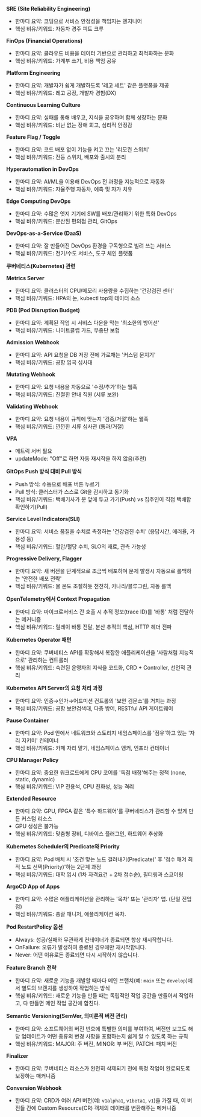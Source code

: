 
**SRE (Site Reliability Engineering)**

- 한마디 요약: 코딩으로 서비스 안정성을 책임지는 엔지니어
- 핵심 비유/키워드: 자동차 경주 피트 크루

**FinOps (Financial Operations)**

- 한마디 요약: 클라우드 비용을 데이터 기반으로 관리하고 최적화하는 문화
- 핵심 비유/키워드: 가계부 쓰기, 비용 책임 공유

**Platform Engineering**

- 한마디 요약: 개발자가 쉽게 개발하도록 '레고 세트' 같은 플랫폼을 제공
- 핵심 비유/키워드: 레고 공장, 개발자 경험(DX)

**Continuous Learning Culture**

- 한마디 요약: 실패를 통해 배우고, 지식을 공유하며 함께 성장하는 문화
- 핵심 비유/키워드: 비난 없는 장애 회고, 심리적 안정감

**Feature Flag / Toggle**

- 한마디 요약: 코드 배포 없이 기능을 켜고 끄는 '리모컨 스위치'
- 핵심 비유/키워드: 전등 스위치, 배포와 출시의 분리

**Hyperautomation in DevOps**

- 한마디 요약: AI/ML을 이용해 DevOps 전 과정을 지능적으로 자동화
- 핵심 비유/키워드: 자율주행 자동차, 예측 및 자가 치유

**Edge Computing DevOps**

- 한마디 요약: 수많은 엣지 기기에 SW를 배포/관리하기 위한 특화 DevOps
- 핵심 비유/키워드: 분산된 편의점 관리, GitOps

**DevOps-as-a-Service (DaaS)**

- 한마디 요약: 잘 만들어진 DevOps 환경을 구독형으로 빌려 쓰는 서비스
- 핵심 비유/키워드: 전기/수도 서비스, 도구 체인 플랫폼

**쿠버네티스(Kubernetes) 관련**

**Metrics Server**

- 한마디 요약: 클러스터의 CPU/메모리 사용량을 수집하는 '건강검진 센터'
- 핵심 비유/키워드: HPA의 눈, kubectl top의 데이터 소스

**PDB (Pod Disruption Budget)**

- 한마디 요약: 계획된 작업 시 서비스 다운을 막는 '최소한의 방어선'
- 핵심 비유/키워드: 나이트클럽 가드, 무중단 보험

**Admission Webhook**

- 한마디 요약: API 요청을 DB 저장 전에 가로채는 '커스텀 문지기'
- 핵심 비유/키워드: 공항 입국 심사대

**Mutating Webhook**

- 한마디 요약: 요청 내용을 자동으로 '수정/추가'하는 웹훅
- 핵심 비유/키워드: 친절한 안내 직원 (서류 보완)

**Validating Webhook**

- 한마디 요약: 요청 내용이 규칙에 맞는지 '검증/거절'하는 웹훅
- 핵심 비유/키워드: 깐깐한 서류 심사관 (통과/거절)

**VPA**

- 메트릭 서버 필요
- updateMode: "Off"로 하면 자동 재시작을 하지 않음(추천)

**GitOps Push 방식 대비 Pull 방식**

- Push 방식: 수동으로 배포 버튼 누르기
- Pull 방식: 클러스터가 스스로 Git을 감시하고 동기화
- 핵심 비유/키워드: 택배기사가 문 앞에 두고 가기(Push) vs 집주인이 직접 택배함 확인하기(Pull)

**Service Level Indicators(SLI)**

- 한마디 요약: 서비스 품질을 수치로 측정하는 '건강검진 수치' (응답시간, 에러율, 가용성 등)
- 핵심 비유/키워드: 혈압/혈당 수치, SLO의 재료, 관측 가능성

**Progressive Delivery, Flagger**

- 한마디 요약: 새 버전을 단계적으로 조금씩 배포하며 문제 발생시 자동으로 롤백하는 '안전한 배포 전략'
- 핵심 비유/키워드: 물 온도 조절하듯 천천히, 카나리/블루그린, 자동 롤백

**OpenTelemetry에서 Context Propagation**

- 한마디 요약: 마이크로서비스 간 호출 시 추적 정보(trace ID)를 '바통' 처럼 전달하는 메커니즘
- 핵심 비유/키워드: 릴레이 바통 전달, 분산 추적의 핵심, HTTP 헤더 전파

**Kubernetes Operator 패턴**

- 한마디 요약: 쿠버네티스 API를 확장해서 복잡한 애플리케이션을 '사람처럼 지능적으로' 관리하는 컨트롤러
- 핵심 비유/키워드: 숙련된 운영자의 지식을 코드화, CRD + Controller, 선언적 관리

**Kubernetes API Server의 요청 처리 과정**

- 한마디 요약: 인증→인가→어드미션 컨트롤의 '보안 검문소'를 거치는 과정
- 핵심 비유/키워드: 공항 보안검색대, 다층 방어, RESTful API 게이트웨이

**Pause Container**

- 한마디 요약: Pod 안에서 네트워크와 스토리지 네임스페이스를 '점유'하고 있는 '자리 지키미' 컨테이너
- 핵심 비유/키워드: 카페 자리 맡기, 네임스페이스 앵커, 인프라 컨테이너

**CPU Manager Policy**

- 한마디 요약: 중요한 워크로드에게 CPU 코어를 '독점 배정'해주는 정책 (none, static, dynamic)
- 핵심 비유/키워드: VIP 전용석, CPU 친화성, 성능 격리

**Extended Resource**

- 한마디 요약: GPU, FPGA 같은 '특수 하드웨어'를 쿠버네티스가 관리할 수 있게 만든 커스텀 리소스
- GPU 생성은 불가능
- 핵심 비유/키워드: 맞춤형 장비, 디바이스 플러그인, 하드웨어 추상화

**Kubernetes Scheduler의 Predicate와 Priority**

- 한마디 요약: Pod 배치 시 '조건 맞는 노드 걸러내기(Predicate)' 후 '점수 매겨 최적 노드 선택(Priority)'하는 2단계 과정
- 핵심 비유/키워드: 대학 입시 (1차 자격요건 + 2차 점수순), 필터링과 스코어링

**ArgoCD App of Apps**

- 한마디 요약: 수많은 애플리케이션을 관리하는 '목차' 또는 '관리자' 앱. (단일 진입점)
- 핵심 비유/키워드: 총괄 매니저, 애플리케이션 목차.

**Pod RestartPolicy 옵션**

   * Always: 성공/실패와 무관하게 컨테이너가 종료되면 항상 재시작합니다.
   * OnFailure: 오류가 발생하여 종료된 경우에만 재시작합니다.
   * Never: 어떤 이유로든 종료되면 다시 시작하지 않습니다.

**Feature Branch 전략**

   * 한마디 요약: 새로운 기능을 개발할 때마다 메인 브랜치(예: `main` 또는 `develop`)에서 별도의 브랜치를 생성하여 작업하는 방식
   * 핵심 비유/키워드: 새로운 기능을 만들 때는 독립적인 작업 공간을 만들어서 작업하고, 다 만들면 메인 작업 공간에 합친다.

**Semantic Versioning(SemVer, 의미론적 버전 관리)**

- 한마디 요약: 소프트웨어의 버전 번호에 특별한 의미를 부여하여, 버전만 보고도 해당 업데이트가 어떤 종류의 변경 사항을 포함하는지 쉽게 알 수 있도록 하는 규칙
- 핵심 비유/키워드: MAJOR: 주 버전, MINOR: 부 버전, PATCH: 패치 버전

**Finalizer**

- 한마디 요약: 쿠버네티스 리소스가 완전히 삭제되기 전에 특정 작업이 완료되도록 보장하는 매커니즘

**Conversion Webhook**

- 한마디 요약: CRD가 여러 API 버전(예: `v1alpha1`, `v1beta1`, `v1`)을 가질 때, 이 버전들 간에 Custom Resource(CR) 객체의 데이터를 변환해주는 메커니즘
